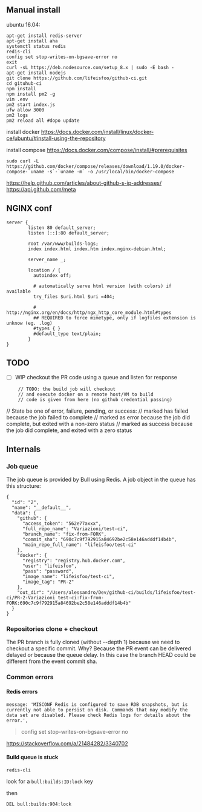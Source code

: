 
## Manual install

ubuntu 16.04:

```
apt-get install redis-server
apt-get install aha
systemctl status redis
redis-cli
config set stop-writes-on-bgsave-error no
exit
curl -sL https://deb.nodesource.com/setup_8.x | sudo -E bash -
apt-get install nodejs
git clone https://github.com/lifeisfoo/github-ci.git
cd gituhub-ci
npm install
npm install pm2 -g
vim .env
pm2 start index.js
ufw allow 3000
pm2 logs
pm2 reload all #dopo update
```

install docker
https://docs.docker.com/install/linux/docker-ce/ubuntu/#install-using-the-repository

install compose
https://docs.docker.com/compose/install/#prerequisites

```
sudo curl -L https://github.com/docker/compose/releases/download/1.19.0/docker-compose-`uname -s`-`uname -m` -o /usr/local/bin/docker-compose
```

https://help.github.com/articles/about-github-s-ip-addresses/
https://api.github.com/meta

## NGINX conf

```
server {
        listen 80 default_server;
        listen [::]:80 default_server;

        root /var/www/builds-logs;
        index index.html index.htm index.nginx-debian.html;

        server_name _;

        location / {
          autoindex off;

          # automatically serve html version (with colors) if available
          try_files $uri.html $uri =404;

          # http://nginx.org/en/docs/http/ngx_http_core_module.html#types          
          ## REQUIRED to force mimetype, only if logfiles extension is unknow (eg. .log)
          #types { }
          #default_type text/plain;
        }
}
```

## TODO

 - [ ] WIP checkout the PR code using a queue and listen for response

        // TODO: the build job will checkout
        // and execute docker on a remote host/VM to build
        // code is given from here (no github credential passing)

// State be one of error, failure, pending, or success:
//    marked has failed because the job failed to complete
//    marked as error because the job did complete, but exited with a non-zero status
//    marked as success because the job did complete, and exited with a zero status

## Internals

### Job queue

The job queue is provided by Bull using Redis. A job object in the queue has this structure:

```
{
  "id": "2",
  "name": "__default__",
  "data": {
    "github": {
      "access_token": "562e77axxx",
      "full_repo_name": "Variazioni/test-ci",
      "branch_name": "fix-from-FORK",
      "commit_sha": "690c7c9f792915a84692be2c58e146adddf14b4b",
      "main_repo_full_name": "lifeisfoo/test-ci"
    },
    "docker": {
      "registry": "registry.hub.docker.com",
      "user": "lifeisfoo",
      "pass": "password",
      "image_name": "lifeisfoo/test-ci",
      "image_tag": "PR-2"
    },
    "out_dir": "/Users/alessandro/Dev/github-ci/builds/lifeisfoo/test-ci/PR-2-Variazioni_test-ci:fix-from-FORK:690c7c9f792915a84692be2c58e146adddf14b4b"
  }
}
```

### Repositories clone + checkout

The PR branch is fully cloned (without --depth 1) because we need to checkout a specific commit.
Why? Because the PR event can be delivered delayed or because the queue delay.
In this case the branch HEAD could be different from the event commit sha.

### Common errors

#### Redis errors

    message: 'MISCONF Redis is configured to save RDB snapshots, but is currently not able to persist on disk. Commands that may modify the data set are disabled. Please check Redis logs for details about the error.', 

> config set stop-writes-on-bgsave-error no

https://stackoverflow.com/a/21484282/3340702

#### Build queue is stuck

    redis-cli

look for a `bull:builds:ID:lock` key

then

    DEL bull:builds:904:lock
